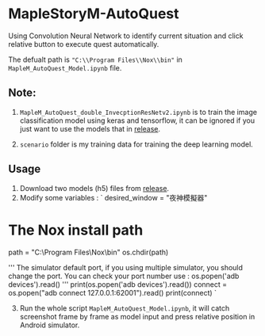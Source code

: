 

# MapleStoryM-AutoQuest
Using Convolution Neural Network to identify current situation and click relative button to execute quest automatically.

The defualt path is `"C:\\Program Files\\Nox\\bin"` in `MapleM_AutoQuest_Model.ipynb` file.

## Note:
1. `MapleM_AutoQuest_double_InvecptionResNetv2.ipynb` is to train the image classification model using keras and tensorflow, it can be ignored if you just want to use the models that in [release](https://github.com/ChiHangChen/MapleStoryM-AutoQuest/releases).

2. `scenario` folder is my training data for training the deep learning model.

## Usage
1. Download two models (h5) files from [release](https://github.com/ChiHangChen/MapleStoryM-AutoQuest/releases).
2. Modify some variables : 
`
desired_window = "夜神模擬器"

# The Nox install path
path = "C:\\Program Files\\Nox\\bin"
os.chdir(path)

'''
The simulator default port, if you using multiple simulator, you should change the port.
You can check your port number use : os.popen('adb devices').read()
'''
print(os.popen('adb devices').read())
connect = os.popen("adb connect 127.0.0.1:62001").read()
print(connect)
`



3. Run the whole script `MapleM_AutoQuest_Model.ipynb`, it will catch screenshot frame by frame as model input and press relative position in Android simulator.

